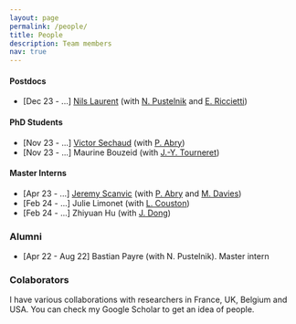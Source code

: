 ```yaml
---
layout: page
permalink: /people/
title: People
description: Team members
nav: true
---
```


#### Postdocs

- [Dec 23 - ...] [Nils Laurent](https://nils-laurent.github.io/) (with [N. Pustelnik](https://perso.ens-lyon.fr/nelly.pustelnik/) and [E. Riccietti](https://perso.ens-lyon.fr/elisa.riccietti/))

#### PhD Students

- [Nov 23 - ...] [Victor Sechaud](https://www.ens-lyon.fr/PHYSIQUE/presentation/annuaire/sechaud-victor) (with [P. Abry](https://perso.ens-lyon.fr/patrice.abry/))
- [Nov 23 - ...] Maurine Bouzeid (with [J.-Y. Tourneret](https://perso.tesa.prd.fr/jyt/))

#### Master Interns

- [Apr 23 - ...] [Jeremy Scanvic](https://jeremyscanvic.com/) (with [P. Abry](https://perso.ens-lyon.fr/patrice.abry/) and [M. Davies](https://www.eng.ed.ac.uk/about/people/professor-michael-e-davies))
- [Feb 24 - ...] Julie Limonet (with [L. Couston](https://louiscouston.github.io/))
- [Feb 24 - ...] Zhiyuan Hu (with [J. Dong](https://scholar.google.fr/citations?user=0itnpNgAAAAJ&hl=fr))

### Alumni

- [Apr 22 - Aug 22] Bastian Payre (with N. Pustelnik). Master intern

### Colaborators

I have various collaborations with researchers in France, UK, Belgium and USA. You can check my Google Scholar to get an idea of people.